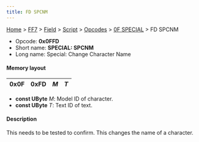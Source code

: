 ```yaml
---
title: FD SPCNM
---
```


[Home](Main%20Page.md) > [FF7](FF7.md) > [Field](FF7/Field.md) > [Script](FF7/Field/Script.md) > [Opcodes](FF7/Field/Script/Opcodes.md) > [0F SPECIAL](FF7/Field/Script/Opcodes/0F%20SPECIAL.md) > FD SPCNM

-   Opcode: **0x0FFD**
-   Short name: **SPECIAL: SPCNM**
-   Long name: Special: Change Character Name

#### Memory layout

| 0x0F | 0xFD | *M* | *T* |
|------|------|-----|-----|

-   **const UByte** *M*: Model ID of character.
-   **const UByte** *T*: Text ID of text.

#### Description

This needs to be tested to confirm. This changes the name of a
character.
